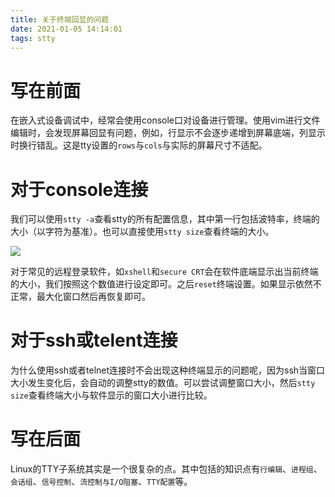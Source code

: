 ```yaml
---
title: 关于终端回显的问题
date: 2021-01-05 14:14:01
tags: stty
---
```


# 写在前面

在嵌入式设备调试中，经常会使用console口对设备进行管理。使用vim进行文件编辑时，会发现屏幕回显有问题，例如，行显示不会逐步递增到屏幕底端，列显示时换行错乱。这是tty设置的`rows`与`cols`与实际的屏幕尺寸不适配。

<!--more-->
# 对于console连接

我们可以使用`stty -a`查看stty的所有配置信息，其中第一行包括波特率，终端的大小（以字符为基准）。也可以直接使用`stty size`查看终端的大小。

![](https://rancho333.gitee.io/pictures/stty.png)

对于常见的远程登录软件，如`xshell`和`secure CRT`会在软件底端显示出当前终端的大小，我们按照这个数值进行设定即可。之后`reset`终端设置。如果显示依然不正常，最大化窗口然后再恢复即可。

# 对于ssh或telent连接

为什么使用ssh或者telnet连接时不会出现这种终端显示的问题呢，因为ssh当窗口大小发生变化后，会自动的调整stty的数值。可以尝试调整窗口大小，然后`stty size`查看终端大小与软件显示的窗口大小进行比较。

# 写在后面

Linux的TTY子系统其实是一个很复杂的点。其中包括的知识点有`行编辑`、`进程组`、`会话组`、`信号控制`、`流控制与I/O阻塞`、`TTY配置`等。